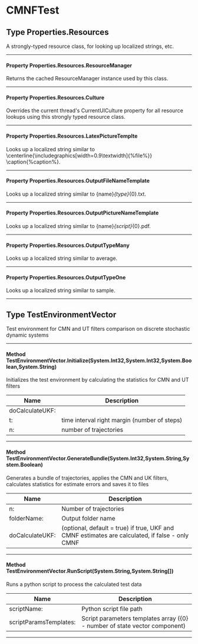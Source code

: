 # CMNFTest #

## Type Properties.Resources

 A strongly-typed resource class, for looking up localized strings, etc. 



---
#### Property Properties.Resources.ResourceManager

 Returns the cached ResourceManager instance used by this class. 



---
#### Property Properties.Resources.Culture

 Overrides the current thread's CurrentUICulture property for all resource lookups using this strongly typed resource class. 



---
#### Property Properties.Resources.LatexPictureTemplte

 Looks up a localized string similar to \centerline{\includegraphics[width=0.9\textwidth]{%file%}} \caption{%caption%}. 



---
#### Property Properties.Resources.OutputFileNameTemplate

 Looks up a localized string similar to {name}_{type}_{0}.txt. 



---
#### Property Properties.Resources.OutputPictureNameTemplate

 Looks up a localized string similar to {name}_{script}_{0}.pdf. 



---
#### Property Properties.Resources.OutputTypeMany

 Looks up a localized string similar to average. 



---
#### Property Properties.Resources.OutputTypeOne

 Looks up a localized string similar to sample. 



---
## Type TestEnvironmentVector

 Test environment for CMN and UT filters comparison on discrete stochastic dynamic systems 



---
#### Method TestEnvironmentVector.Initialize(System.Int32,System.Int32,System.Boolean,System.String)

 Initializes the test environment by calculating the statistics for CMN and UT filters 

|Name | Description |
|-----|------|
|doCalculateUKF: ||
|t: |time interval right margin (number of steps)|
|n: |number of trajectories|


---
#### Method TestEnvironmentVector.GenerateBundle(System.Int32,System.String,System.Boolean)

 Generates a bundle of trajectories, applies the CMN and UK filters, calculates statistics for estimate errors and saves it to files 

|Name | Description |
|-----|------|
|n: |Number of trajectories|
|folderName: |Output folder name|
|doCalculateUKF: |(optional, default = true) if true, UKF and CMNF estimates are calculated, if false - only CMNF |


---
#### Method TestEnvironmentVector.RunScript(System.String,System.String[])

 Runs a python script to process the calculated test data 

|Name | Description |
|-----|------|
|scriptName: |Python script file path|
|scriptParamsTemplates: |Script parameters templates array ({0} - number of state vector component)|


---


